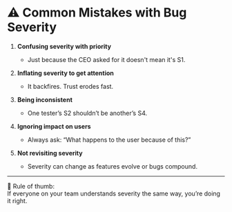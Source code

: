 # ⚠️ Common Mistakes with Bug Severity

1. **Confusing severity with priority**
   - Just because the CEO asked for it doesn't mean it's S1.

2. **Inflating severity to get attention**
   - It backfires. Trust erodes fast.

3. **Being inconsistent**
   - One tester’s S2 shouldn’t be another’s S4.

4. **Ignoring impact on users**
   - Always ask: “What happens to the user because of this?”

5. **Not revisiting severity**
   - Severity can change as features evolve or bugs compound.

---

🧠 Rule of thumb:  
If everyone on your team understands severity the same way, you’re doing it right.
